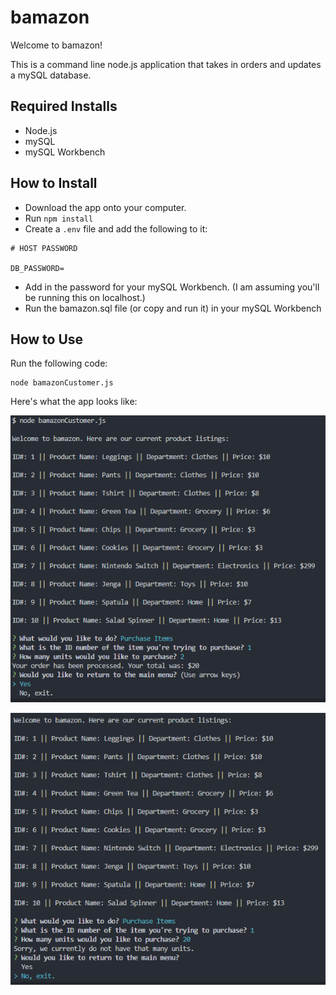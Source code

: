 # bamazon

Welcome to bamazon!

This is a command line node.js application that takes in orders and updates a mySQL database.

## Required Installs

* Node.js
* mySQL
* mySQL Workbench

## How to Install

* Download the app onto your computer.
* Run `npm install`
* Create a `.env` file and add the following to it:
```
# HOST PASSWORD

DB_PASSWORD=
```
* Add in the password for your mySQL Workbench. (I am assuming you'll be running this on localhost.)
* Run the bamazon.sql file (or copy and run it) in your mySQL Workbench

## How to Use

Run the following code: 
```
node bamazonCustomer.js
```
Here's what the app looks like:

![bamazon1](/images/preview1.PNG)

![bamazon2](/images/preview2.PNG)